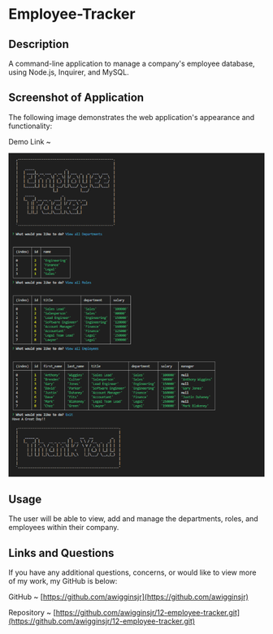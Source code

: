 # Employee-Tracker

## Description

A command-line application to manage a company's employee database, using Node.js, Inquirer, and MySQL.

## Screenshot of Application

The following image demonstrates the web application's appearance and functionality:

Demo Link ~ []()

![screenshot](/assets/images/employeetrackerscreenshot.png)

## Usage

The user will be able to view, add and manage the departments, roles, and employees within their company.

## Links and Questions

If you have any additional questions, concerns, or would like to view more of my work, my GitHub is below:

GitHub ~ [https://github.com/awigginsjr](https://github.com/awigginsjr)

Repository ~ [https://github.com/awigginsjr/12-employee-tracker.git](https://github.com/awigginsjr/12-employee-tracker.git)
